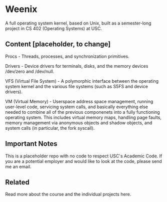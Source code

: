 # Weenix
A full operating system kernel, based on Unix, built as a semester-long project in CS 402 (Operating Systems) at USC.

## Content [placeholder, to change]
Procs - Threads, processes, and synchronization primitives.

Drivers - Device drivers for terminals, disks, and the memory devices /dev/zero and /dev/null.

VFS (Virtual File System) - A polymorphic interface between the operating system kernel and the various file systems (such as S5FS and device drivers).

VM (Virtual Memory) - Userspace address space management, running user-level code, servicing system calls, and basically everything else needed to combine all of the previous componenets into a fully functioning operating system. This includes virtual memory maps, handling page faults, memory management via anonymous objects and shadow objects, and system calls (in particular, the fork syscall).

## Important Notes
This is a placeholder repo with no code to respect USC's Academic Code. If you are a potential employer and would like to look at the code, please send me an email.

## Related
Read more about the course and the individual projects here.
